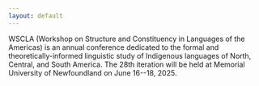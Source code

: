 ```yaml
---
layout: default
---
```


WSCLA (Workshop on Structure and Constituency in Languages of the Americas) is an annual conference dedicated to the formal and theoretically-informed linguistic study of Indigenous languages of North, Central, and South America. The 28th iteration will be held at Memorial University of Newfoundland on June 16--18, 2025.
